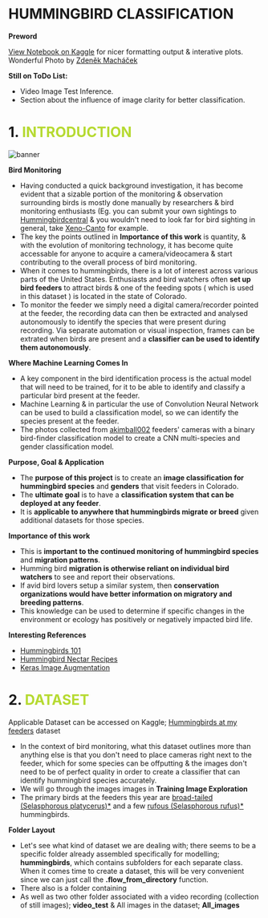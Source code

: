 #  **HUMMINGBIRD CLASSIFICATION**
**Preword**

[View Notebook on Kaggle](https://www.kaggle.com/shtrausslearning/hummingbird-classification-with-cnn) for nicer formatting output & interative plots.
Wonderful Photo by [Zdeněk Macháček](https://unsplash.com/@zmachacek)

**Still on ToDo List:**
- Video Image Test Inference.
- Section about the influence of image clarity for better classification.

# 1. <span style='color:#B6DA32 '> INTRODUCTION </span>

![banner](https://images-wixmp-ed30a86b8c4ca887773594c2.wixmp.com/f/8cc1eeaa-4046-4c4a-ae93-93d656f68688/dehie0n-a2e641c6-af9a-47cf-832c-8015e86b7347.jpg?token=eyJ0eXAiOiJKV1QiLCJhbGciOiJIUzI1NiJ9.eyJzdWIiOiJ1cm46YXBwOiIsImlzcyI6InVybjphcHA6Iiwib2JqIjpbW3sicGF0aCI6IlwvZlwvOGNjMWVlYWEtNDA0Ni00YzRhLWFlOTMtOTNkNjU2ZjY4Njg4XC9kZWhpZTBuLWEyZTY0MWM2LWFmOWEtNDdjZi04MzJjLTgwMTVlODZiNzM0Ny5qcGcifV1dLCJhdWQiOlsidXJuOnNlcnZpY2U6ZmlsZS5kb3dubG9hZCJdfQ.CnD5mRUqdz93URXVhEPqPNQLlY5U4bq-uDVWCZ2Bn4g)

<b>Bird Monitoring </b>

- Having conducted a quick background investigation, it has become evident that a sizable portion of the monitoring & observation surrounding birds is mostly done manually by researchers & bird monitoring enthusiasts (Eg. you can submit your own sightings to [Hummingbirdcentral](https://www.hummingbirdcentral.com/) & you wouldn't need to look far for bird sighting in general, take [Xeno-Canto](https://www.xeno-canto.org/) for example.
- The key the points outlined in <b>Importance of this work</b> is quantity, & with the evolution of monitoring technology, it has become quite accessable for anyone to acquire a camera/videocamera & start contributing to the overall process of bird monitoring.
- When it comes to hummingbirds, there is a lot of interest across various parts of the United States. Enthusiasts and bird watchers often <b>set up bird feeders</b> to attract birds & one of the feeding spots ( which is used in this dataset ) is located in the state of Colorado.
- To monitor the feeder we simply need a digital camera/recorder pointed at the feeder, the recording data can then be extracted and analysed autonomously to identify the species that were present during recording. Via separate automation or visual inspection, frames can be extrated when birds are present and a <b>classifier can be used to identify them autonomously</b>.

<b>Where Machine Learning Comes In</b>
- A key component in the bird identification process is the actual model that will need to be trained, for it to be able to identify and classify a particular bird present at the feeder.
- Machine Learning & in particular the use of Convolution Neural Network can be used to build a classification model, so we can identify the species present at the feeder.
- The photos collected from [akimball002](https://www.kaggle.com/akimball002) feeders' cameras with a binary bird-finder classification model to create a CNN multi-species and gender classification model. 

<b>Purpose, Goal & Application</b>

- The <b>purpose of this project</b> is to create an <b>image classification for hummingbird species</b> and <b>genders</b> that visit feeders in Colorado. 
- The <b>ultimate goal</b> is to have a <b>classification system that can be deployed at any feeder</b>. 
- It is <b>applicable to anywhere that hummingbirds migrate or breed</b> given additional datasets for those species. 

<b>Importance of this work</b>

- This is <b>important to the continued monitoring of hummingbird species</b> and <b>migration patterns</b>. 
- Humming bird <b>migration is otherwise reliant on individual bird watchers</b> to see and report their observations. 
- If avid bird lovers setup a similar system, then <b>conservation organizations would have better information on migratory and breeding patterns</b>. 
- This knowledge can be used to determine if specific changes in the environment or ecology has positively or negatively impacted bird life.

<b>Interesting References</b>
- [Hummingbirds 101](https://www.perkypet.com/advice/hummingbirds-101)
- [Hummingbird Nectar Recipes](https://nationalzoo.si.edu/migratory-birds/hummingbird-nectar-recipe)
- [Keras Image Augmentation](https://www.tensorflow.org/tutorials/images/data_augmentation)

# 2. <span style='color:#B6DA32 '>DATASET </span>

Applicable Dataset can be accessed on Kaggle; [Hummingbirds at my feeders](https://www.kaggle.com/akimball002/hummingbirds-at-my-feeders) dataset

- In the context of bird monitoring, what this dataset outlines more than anything else is that you don't need to place cameras right next to the feeder, which for some species can be offputting & the images don't need to be of perfect quality in order to create a classifier that can identify hummingbird species accurately.
- We will go through the images images in <b>Training Image Exploration</b>
- The primary birds at the feeders this year are [broad-tailed (Selasphorous platycerus)*](https://www.allaboutbirds.org/guide/Broad-tailed_Hummingbird/id ) and a few [rufous (Selasphorous rufus)*](https://www.allaboutbirds.org/guide/Rufous_Hummingbird/) hummingbirds</b>.

<b>Folder Layout</b>
- Let's see what kind of dataset we are dealing with; there seems to be a specific folder already assembled specifically for modelling; <b>hummingbirds</b>, which contains subfolders for each separate class. When it comes time to create a dataset, this will be very convenient since we can just call the <b>.flow_from_directory</b> function.
- There also is a folder containing 
- As well as two other folder associated with a video recording (collection of still images); <b>video_test</b> & All images in the dataset; <b>All_images</b>
